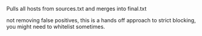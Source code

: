 Pulls all hosts from sources.txt and merges into final.txt

not removing false positives, this is a hands off approach to strict blocking, you might need to whitelist sometimes.
